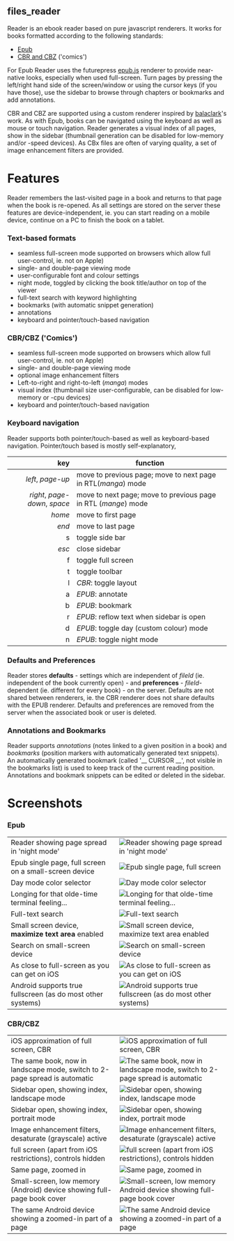 files_reader
------------

Reader is an ebook reader based on pure javascript renderers. It works for books formatted according to the following standards:

 - [Epub]
 - [CBR and CBZ] ('comics')

For Epub Reader uses the futurepress [epub.js] renderer to provide near-native looks, especially when used full-screen. Turn pages by pressing the left/right hand side of the screen/window or using the cursor keys (if you have those), use the sidebar to browse through chapters or bookmarks and add annotations.

CBR and CBZ are supported using a custom renderer inspired by [balaclark]'s work. As with Epub, books can be navigated using the keyboard as well as mouse or touch navigation. Reader generates a visual index of all pages, show in the sidebar (thumbnail generation can be disabled for low-memory and/or -speed devices). As CBx files are often of varying quality, a set of image enhancement filters are provided.

# Features
Reader remembers the last-visited page in a book and returns to that page when the book is re-opened. As all settings are stored on the server these features are device-independent, ie. you can start reading on a mobile device, continue on a PC to finish the book on a tablet. 
### Text-based formats

  - seamless full-screen mode supported on browsers which allow full user-control, ie. not on Apple)
  - single- and double-page viewing mode
  - user-configurable font and colour settings
  - night mode, toggled by clicking the book title/author on top of the viewer
  - full-text search with keyword highlighting
  - bookmarks (with automatic snippet generation)
  - annotations
  - keyboard and pointer/touch-based navigation
 
### CBR/CBZ ('Comics')

  - seamless full-screen mode supported on browsers which allow full user-control, ie. not on Apple)
  - single- and double-page viewing mode
  - optional image enhancement filters
  - Left-to-right and right-to-left (_manga_) modes
  - visual index (thumbnail size user-configurable, can be disabled for low-memory or -cpu devices)
  - keyboard and pointer/touch-based navigation

### Keyboard navigation
Reader supports both pointer/touch-based as well as keyboard-based navigation. Pointer/touch based is mostly self-explanatory, 

| key | function |
| ---:| --- |
|_left_, _page-up_ | move to previous page; move to next page in RTL(_manga_) mode |
|_right_, _page-down_, _space_ | move to next page; move to previous page in RTL (_mange_) mode |
|_home_| move to first page |
|_end_| move to last page |
|s| toggle side bar |
|_esc_| close sidebar |
|f| toggle full screen|
|t| toggle toolbar |
|l| _CBR_: toggle layout |
|a| _EPUB_: annotate |
|b| _EPUB_: bookmark |
|r| _EPUB_: reflow text when sidebar is open |
|d| _EPUB_: toggle day (custom colour) mode |
|n| _EPUB_: toggle night mode |

### Defaults and Preferences

Reader stores __defaults__ - settings which are independent of _fileId_ (ie. independent of the book currently open) - and __preferences__ - _fileId_-dependent (ie. different for every book) - on the server. Defaults are not shared between renderers, ie. the CBR renderer does not share defaults with the EPUB renderer. Defaults and preferences are removed from the server when the associated book or user is deleted.

### Annotations and Bookmarks

Reader supports _annotations_ (notes linked to a given position in a book) and _bookmarks_ (position markers with automatically generated text snippets). An automatically generated bookmark (called '__ CURSOR __', not visible in the bookmarks list) is used to keep track of the current reading position. Annotations and bookmark snippets can be edited or deleted in the sidebar.


# Screenshots
### Epub
|   |   |
---|---
Reader showing page spread in 'night mode'|![Reader showing page spread in 'night mode'][SS01]
Epub single page, full screen on a small-screen device |![Epub single page, full screen][SS02]
Day mode color selector|![Day mode color selector][SS03]
Longing for that olde-time terminal feeling...|![Longing for that olde-time terminal feeling...][SS04]
Full-text search|![Full-text search][SS05]
Small screen device, __maximize text area__ enabled|![Small screen device, maximize text area enabled][SS06]
Search on small-screen device|![Search on small-screen device][SS07]
As close to full-screen as you can get on iOS|![As close to full-screen as you can get on iOS][SS08]
Android supports true fullscreen (as do most other systems)|![Android supports true fullscreen (as do most other systems)][SS09]


### CBR/CBZ
|   |   |
---|---
 iOS approximation of full screen, CBR|![iOS approximation of full screen, CBR][SS10]
The same book, now in landscape mode, switch to 2-page spread is automatic|![The same book, now in landscape mode, switch to 2-page spread is automatic][SS11]
Sidebar open, showing index, landscape mode|![Sidebar open, showing index, landscape mode][SS12]
Sidebar open, showing index, portrait mode|![Sidebar open, showing index, portrait mode][SS13]
Image enhancement filters, desaturate (grayscale) active|![Image enhancement filters, desaturate (grayscale) active][SS14]
full screen (apart from iOS restrictions), controls hidden|![full screen (apart from iOS restrictions), controls hidden][SS15]
Same page, zoomed in|![Same page, zoomed in][SS16]
Small-screen, low memory (Android) device showing full-page book cover|![Small-screen, low memory Android device showing full-page book cover][SS17]
The same Android device showing a zoomed-in part of a page|![The same Android device showing a zoomed-in part of a page][SS18]



   [epub.js]: https://github.com/futurepress/epub.js
   [Epub]: http://idpf.org/epub
   [CBR and CBZ]: https://wiki.mobileread.com/wiki/CBR_and_CBZ
   [balaclark]: https://github.com/balaclark/HTML5-Comic-Book-Reader
   [SS01]: https://raw.githubusercontent.com/Yetangitu/owncloud-apps/master/screenshots/files_reader-1.png "Reader showing day/nighyt mode"
   [SS02]: https://raw.githubusercontent.com/Yetangitu/owncloud-apps/master/screenshots/files_reader-3.png "Single page full screen on a small-screen device"
   [SS03]: https://raw.githubusercontent.com/Yetangitu/owncloud-apps/master/screenshots/photo_2017-03-15_17-21-39.jpg "Day mode color selector"
   [SS04]: https://raw.githubusercontent.com/Yetangitu/owncloud-apps/master/screenshots/photo_2017-03-15_17-21-41.jpg?raw=true "Longing For that olde-time terminal feeling..."
   [SS05]: https://raw.githubusercontent.com/Yetangitu/owncloud-apps/master/screenshots/photo_2017-03-15_17-21-53.jpg "Full-text search"
   [SS06]: https://raw.githubusercontent.com/Yetangitu/owncloud-apps/master/screenshots/photo_2017-03-15_18-28-46.jpg "Small screen device, __maximize text area__ enabled"
   [SS07]: https://github.com/Yetangitu/owncloud-apps/blob/master/screenshots/photo_2017-03-15_18-28-49.jpg?raw=true "Search on small-screen device"
   [SS08]: https://github.com/Yetangitu/owncloud-apps/blob/master/screenshots/photo_2017-03-15_17-21-52.jpg?raw=true "As close to full-screen as you can get on iOS"
   [SS09]: https://github.com/Yetangitu/owncloud-apps/blob/master/screenshots/Screenshot_2014-09-29-20-21-50.png?raw=true "Android supports true fullscreen (as do most other systems)"
   [SS10]: https://github.com/Yetangitu/owncloud-apps/blob/master/screenshots/photo_2017-03-15_17-21-59.jpg?raw=true "iOS approximation of full screen, CBR"
   [SS11]: https://github.com/Yetangitu/owncloud-apps/blob/master/screenshots/photo_2017-03-15_17-22-00.jpg?raw=true "The same book, now in landscape mode, switch to 2-page spread is automatic"
   [SS12]: https://github.com/Yetangitu/owncloud-apps/blob/master/screenshots/photo_2017-03-15_17-22-01.jpg?raw=true "Sidebar open, showing index, landscape mode"
   [SS13]: https://github.com/Yetangitu/owncloud-apps/blob/master/screenshots/photo_2017-03-15_17-22-02.jpg?raw=true "Sidebar open, showing index, portrait mode"
   [SS14]: https://github.com/Yetangitu/owncloud-apps/blob/master/screenshots/photo_2017-03-15_17-22-05.jpg?raw=true "Image enhancement filters, desaturate (grayscale) active"
   [SS15]: https://github.com/Yetangitu/owncloud-apps/blob/master/screenshots/photo_2017-03-15_17-22-08.jpg?raw=true "full screen (apart from iOS restrictions), controls hidden"
   [SS16]: https://github.com/Yetangitu/owncloud-apps/blob/master/screenshots/photo_2017-03-15_17-22-10.jpg?raw=true "Same page, zoomed in"
   [SS17]: https://github.com/Yetangitu/owncloud-apps/blob/master/screenshots/photo_2017-03-15_18-28-54.jpg?raw=true "Small-screen, low memory (Android) device showing full-page book cover"
   [SS18]: https://github.com/Yetangitu/owncloud-apps/blob/master/screenshots/photo_2017-03-15_18-28-56.jpg?raw=true "The same Android device showing a zoomed-in part of a page"
